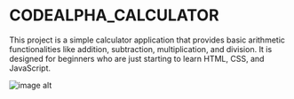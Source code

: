 # CODEALPHA_CALCULATOR

This project is a simple calculator application that provides basic arithmetic functionalities like addition, subtraction, multiplication, and division. It is designed for beginners who are just starting to learn HTML, CSS, and JavaScript.

![image alt](https://github.com/ShubhamJadhav2/CODEALPHA_CALCULATOR/tree/0a8ad6edf7db2b36f44a13a68c51f27e4eea5ac9/Calculator)
